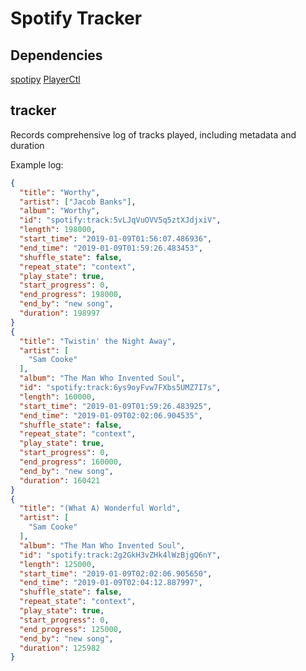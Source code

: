 # Spotify Tracker

## Dependencies

[spotipy](https://github.com/plamere/spotipy)
[PlayerCtl](https://github.com/acrisci/playerctl)

## tracker

Records comprehensive log of tracks played, including metadata and duration

Example log:

```json
{
  "title": "Worthy",
  "artist": ["Jacob Banks"],
  "album": "Worthy",
  "id": "spotify:track:5vLJqVuOVV5q5ztXJdjxiV",
  "length": 198000,
  "start_time": "2019-01-09T01:56:07.486936",
  "end_time": "2019-01-09T01:59:26.483453",
  "shuffle_state": false,
  "repeat_state": "context",
  "play_state": true,
  "start_progress": 0,
  "end_progress": 198000,
  "end_by": "new song",
  "duration": 198997
}
{
  "title": "Twistin' the Night Away",
  "artist": [
    "Sam Cooke"
  ],
  "album": "The Man Who Invented Soul",
  "id": "spotify:track:6ys9oyFvw7FXbs5UMZ7I7s",
  "length": 160000,
  "start_time": "2019-01-09T01:59:26.483925",
  "end_time": "2019-01-09T02:02:06.904535",
  "shuffle_state": false,
  "repeat_state": "context",
  "play_state": true,
  "start_progress": 0,
  "end_progress": 160000,
  "end_by": "new song",
  "duration": 160421
}
{
  "title": "(What A) Wonderful World",
  "artist": [
    "Sam Cooke"
  ],
  "album": "The Man Who Invented Soul",
  "id": "spotify:track:2g2GkH3vZHk4lWzBjgQ6nY",
  "length": 125000,
  "start_time": "2019-01-09T02:02:06.905650",
  "end_time": "2019-01-09T02:04:12.887997",
  "shuffle_state": false,
  "repeat_state": "context",
  "play_state": true,
  "start_progress": 0,
  "end_progress": 125000,
  "end_by": "new song",
  "duration": 125982
}
```
